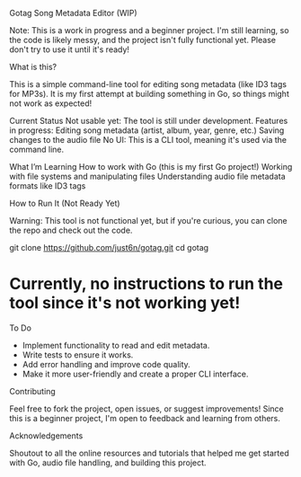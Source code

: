 Gotag Song Metadata Editor (WIP)

Note: This is a work in progress and a beginner project. I'm still learning, so the code is likely messy, and the project isn't fully functional yet. Please don't try to use it until it's ready!

What is this?

This is a simple command-line tool for editing song metadata (like ID3 tags for MP3s). It is my first attempt at building something in Go, so things might not work as expected!

Current Status
    Not usable yet: The tool is still under development.
    Features in progress:
        Editing song metadata (artist, album, year, genre, etc.)
        Saving changes to the audio file
    No UI: This is a CLI tool, meaning it's used via the command line.

What I’m Learning
    How to work with Go (this is my first Go project!)
    Working with file systems and manipulating files
    Understanding audio file metadata formats like ID3 tags

How to Run It (Not Ready Yet)

Warning: This tool is not functional yet, but if you're curious, you can clone the repo and check out the code.

git clone https://github.com/just6n/gotag.git
cd gotag
# Currently, no instructions to run the tool since it's not working yet!

To Do

- Implement functionality to read and edit metadata.
- Write tests to ensure it works.
- Add error handling and improve code quality.
- Make it more user-friendly and create a proper CLI interface.

Contributing

Feel free to fork the project, open issues, or suggest improvements! Since this is a beginner project, I'm open to feedback and learning from others.

Acknowledgements

Shoutout to all the online resources and tutorials that helped me get started with Go, audio file handling, and building this project.
